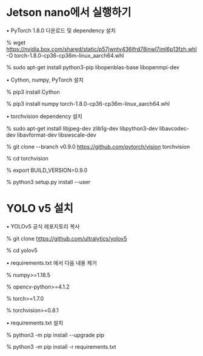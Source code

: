 
# Jetson	nano에서 실행하기
• PyTorch 1.8.0 다운로드 및 dependency	설치

%	wget https://nvidia.box.com/shared/static/p57jwntv436lfrd78inwl7iml6p13fzh.whl -O	torch-1.8.0-cp36-cp36m-linux_aarch64.whl

%	sudo apt-get	install	python3-pip	libopenblas-base	libopenmpi-dev

• Cython,	numpy, PyTorch 설치

%	pip3	install	Cython

%	pip3	install	numpy torch-1.8.0-cp36-cp36m-linux_aarch64.whl

• torchvision dependency	설치

%	sudo apt-get	install	libjpeg-dev	zlib1g-dev	libpython3-dev	libavcodec-dev	libavformat-dev	libswscale-dev

%	git	clone	--branch	v0.9.0	https://github.com/pytorch/vision torchvision

%	cd	torchvision

%	export	BUILD_VERSION=0.9.0

%	python3	setup.py install	--user

# YOLO	v5	설치
• YOLOv5	공식 레포지토리 복사

%	git	clone	https://github.com/ultralytics/yolov5

%	cd	yolov5

• requirements.txt 에서 다음 내용 제거

%	numpy>=1.18.5

%	opencv-python>=4.1.2

%	torch>=1.7.0

%	torchvision>=0.8.1

• requirements.txt 설치

%	python3	-m	pip	install	--upgrade	pip

%	python3	-m	pip	install	-r	requirements.txt

